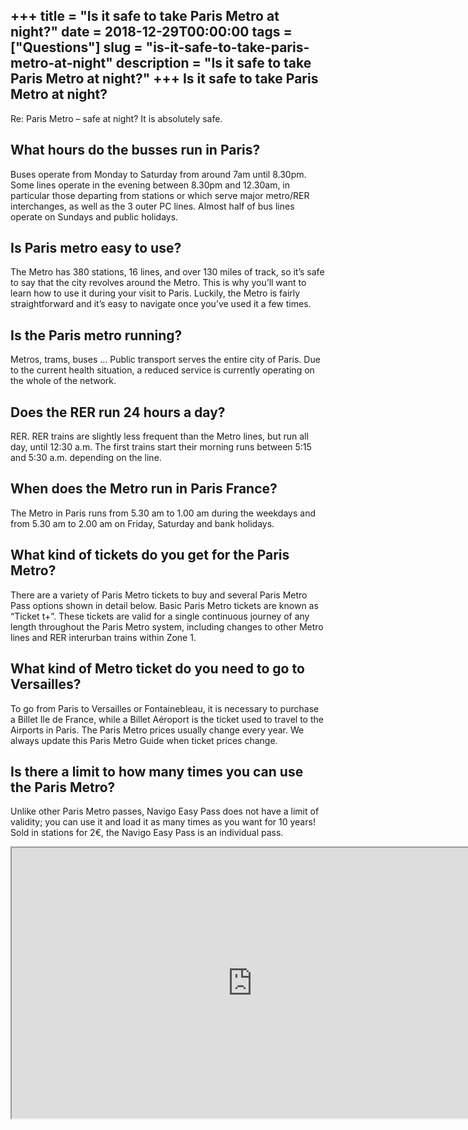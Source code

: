 +++
title = "Is it safe to take Paris Metro at night?"
date = 2018-12-29T00:00:00
tags = ["Questions"]
slug = "is-it-safe-to-take-paris-metro-at-night"
description = "Is it safe to take Paris Metro at night?"
+++
Is it safe to take Paris Metro at night?
----------------------------------------

Re: Paris Metro – safe at night? It is absolutely safe.

What hours do the busses run in Paris?
--------------------------------------

Buses operate from Monday to Saturday from around 7am until 8.30pm. Some lines operate in the evening between 8.30pm and 12.30am, in particular those departing from stations or which serve major metro/RER interchanges, as well as the 3 outer PC lines. Almost half of bus lines operate on Sundays and public holidays.

Is Paris metro easy to use?
---------------------------

The Metro has 380 stations, 16 lines, and over 130 miles of track, so it’s safe to say that the city revolves around the Metro. This is why you’ll want to learn how to use it during your visit to Paris. Luckily, the Metro is fairly straightforward and it’s easy to navigate once you’ve used it a few times.

Is the Paris metro running?
---------------------------

Metros, trams, buses … Public transport serves the entire city of Paris. Due to the current health situation, a reduced service is currently operating on the whole of the network.

Does the RER run 24 hours a day?
--------------------------------

RER. RER trains are slightly less frequent than the Metro lines, but run all day, until 12:30 a.m. The first trains start their morning runs between 5:15 and 5:30 a.m. depending on the line.

When does the Metro run in Paris France?
----------------------------------------

The Metro in Paris runs from 5.30 am to 1.00 am during the weekdays and from 5.30 am to 2.00 am on Friday, Saturday and bank holidays.

What kind of tickets do you get for the Paris Metro?
----------------------------------------------------

There are a variety of Paris Metro tickets to buy and several Paris Metro Pass options shown in detail below. Basic Paris Metro tickets are known as “Ticket t+”. These tickets are valid for a single continuous journey of any length throughout the Paris Metro system, including changes to other Metro lines and RER interurban trains within Zone 1.

What kind of Metro ticket do you need to go to Versailles?
----------------------------------------------------------

To go from Paris to Versailles or Fontainebleau, it is necessary to purchase a Billet Ile de France, while a Billet Aéroport is the ticket used to travel to the Airports in Paris. The Paris Metro prices usually change every year. We always update this Paris Metro Guide when ticket prices change.

Is there a limit to how many times you can use the Paris Metro?
---------------------------------------------------------------

Unlike other Paris Metro passes, Navigo Easy Pass does not have a limit of validity; you can use it and load it as many times as you want for 10 years! Sold in stations for 2€, the Navigo Easy Pass is an individual pass.

<iframe allow="accelerometer; autoplay; clipboard-write; encrypted-media; gyroscope; picture-in-picture" allowfullscreen="" class="__youtube_prefs__  epyt-is-override  no-lazyload" data-no-lazy="1" data-origheight="433" data-origwidth="770" data-skipgform_ajax_framebjll="" height="433" id="_ytid_53664" loading="lazy" src="https://www.youtube.com/embed/Isz8tspNK9A?enablejsapi=1&autoplay=0&cc_load_policy=0&cc_lang_pref=&iv_load_policy=1&loop=0&modestbranding=0&rel=1&fs=1&playsinline=0&autohide=2&theme=dark&color=red&controls=1&" title="YouTube player" width="770"></iframe>